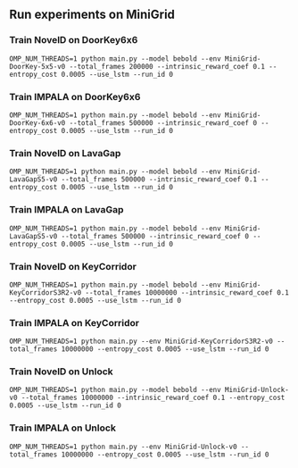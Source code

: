 ## Run experiments on MiniGrid

### Train NovelD on DoorKey6x6
```
OMP_NUM_THREADS=1 python main.py --model bebold --env MiniGrid-DoorKey-5x5-v0 --total_frames 200000 --intrinsic_reward_coef 0.1 --entropy_cost 0.0005 --use_lstm --run_id 0
```

### Train IMPALA on DoorKey6x6
```
OMP_NUM_THREADS=1 python main.py --model bebold --env MiniGrid-DoorKey-6x6-v0 --total_frames 500000 --intrinsic_reward_coef 0 --entropy_cost 0.0005 --use_lstm --run_id 0
```

### Train NovelD on LavaGap
```
OMP_NUM_THREADS=1 python main.py --model bebold --env MiniGrid-LavaGapS5-v0 --total_frames 500000 --intrinsic_reward_coef 0.1 --entropy_cost 0.0005 --use_lstm --run_id 0
```

### Train IMPALA on LavaGap
```
OMP_NUM_THREADS=1 python main.py --model bebold --env MiniGrid-LavaGapS5-v0 --total_frames 500000 --intrinsic_reward_coef 0 --entropy_cost 0.0005 --use_lstm --run_id 0
```

### Train NovelD on KeyCorridor
```
OMP_NUM_THREADS=1 python main.py --model bebold --env MiniGrid-KeyCorridorS3R2-v0 --total_frames 10000000 --intrinsic_reward_coef 0.1 --entropy_cost 0.0005 --use_lstm --run_id 0
```

### Train IMPALA on KeyCorridor
```
OMP_NUM_THREADS=1 python main.py --env MiniGrid-KeyCorridorS3R2-v0 --total_frames 10000000 --entropy_cost 0.0005 --use_lstm --run_id 0
```

### Train NovelD on Unlock
```
OMP_NUM_THREADS=1 python main.py --model bebold --env MiniGrid-Unlock-v0 --total_frames 10000000 --intrinsic_reward_coef 0.1 --entropy_cost 0.0005 --use_lstm --run_id 0
```

### Train IMPALA on Unlock
```
OMP_NUM_THREADS=1 python main.py --env MiniGrid-Unlock-v0 --total_frames 10000000 --entropy_cost 0.0005 --use_lstm --run_id 0
```
